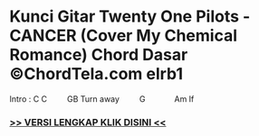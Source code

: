 
 # Kunci Gitar Twenty One Pilots - CANCER (Cover My Chemical Romance) Chord Dasar ©ChordTela.com elrb1


Intro : C C         GB Turn away         G             Am If

###  <a href="https://shortlighzx.web.app?sq=Kunci Gitar Twenty One Pilots - CANCER (Cover My Chemical Romance) Chord Dasar ©ChordTela.com"> >> VERSI LENGKAP KLIK DISINI << </a>
